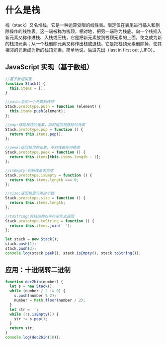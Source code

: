 # 什么是栈

栈（stack）又名堆栈，它是一种运算受限的线性表。限定仅在表尾进行插入和删除操作的线性表。这一端被称为栈顶，相对地，把另一端称为栈底。向一个栈插入新元素又称作进栈、入栈或压栈，它是把新元素放到栈顶元素的上面，使之成为新的栈顶元素；从一个栈删除元素又称作出栈或退栈，它是把栈顶元素删除掉，使其相邻的元素成为新的栈顶元素。简单地说，后进先出（last in first out ,LIFO）。

## JavaScript 实现（基于数组）

```js
//基于数组实现
function Stack() {
  this.items = [];
}

//push:添加一个元素到栈顶
Stack.prototype.push = function (element) {
  this.items.push(element);
};

//pop:移除栈顶的元素，同时返回被移除的元素
Stack.prototype.pop = function () {
  return this.items.pop();
};

//peek:返回栈顶的元素，不对栈做任何修改
Stack.prototype.peek = function () {
  return this.items[this.items.length - 1];
};

//isEmpty:判断栈是否为空
Stack.prototype.isEmpty = function () {
  return this.items.length === 0;
};

//size:返回栈里元素的个数
Stack.prototype.size = function () {
  return this.items.length;
};

//toString:将栈结构以字符串形式返回
Stack.prototype.toString = function () {
  return this.items.join(' ');
};

let stack = new Stack();
stack.push(1);
stack.push(2);
console.log(stack.peek(), stack.isEmpty(), stack.toString());
```

## 应用：十进制转二进制

```js
function dec2bin(number) {
  let s = new Stack();
  while (number / 2 != 0) {
    s.push(number % 2);
    number = Math.floor(number / 2);
  }
  let str = '';
  while (!s.isEmpty()) {
    str += s.pop();
  }
  return str;
}
console.log(dec2bin(10));
```

